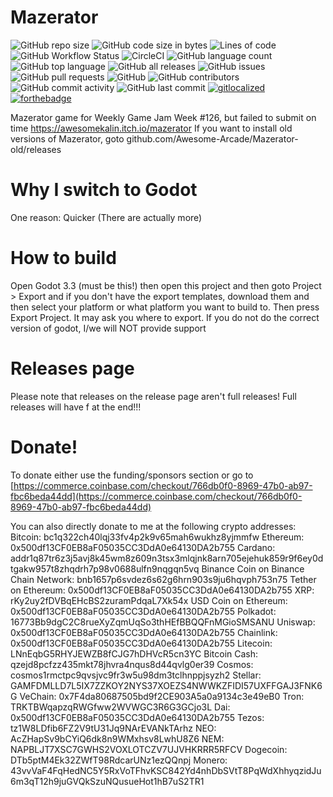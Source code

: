 # Mazerator

![GitHub repo size](https://img.shields.io/github/repo-size/Awesome-Arcade/Mazerator)
![GitHub code size in bytes](https://img.shields.io/github/languages/code-size/Awesome-Arcade/Mazerator)
![Lines of code](https://img.shields.io/tokei/lines/github/MazeratorGame/Mazerator)
![GitHub Workflow Status](https://img.shields.io/github/workflow/status/Awesome-Arcade/Mazerator/dev)
![CircleCI](https://img.shields.io/circleci/build/github/MazeratorGame/Mazerator)
![GitHub language count](https://img.shields.io/github/languages/count/Awesome-Arcade/Mazerator)
![GitHub top language](https://img.shields.io/github/languages/top/Awesome-Arcade/Mazerator)
![GitHub all releases](https://img.shields.io/github/downloads/Awesome-Arcade/Mazerator/total)
![GitHub issues](https://img.shields.io/github/issues/Awesome-Arcade/Mazerator)
![GitHub pull requests](https://img.shields.io/github/issues-pr/Awesome-Arcade/Mazerator)
![GitHub](https://img.shields.io/github/license/Awesome-Arcade/Mazerator)
![GitHub contributors](https://img.shields.io/github/contributors/Awesome-Arcade/Mazerator)
![GitHub commit activity](https://img.shields.io/github/commit-activity/m/MazeratorGame/Mazerator)
![GitHub last commit](https://img.shields.io/github/last-commit/Awesome-Arcade/Mazerator)
[![gitlocalized ](https://gitlocalize.com/repo/5634/whole_project/badge.svg)](https://gitlocalize.com/repo/5634/whole_project?utm_source=badge)
[![forthebadge](https://forthebadge.com/images/badges/built-with-love.svg)](https://forthebadge.com)


Mazerator game for Weekly Game Jam Week #126, but failed to submit on time https://awesomekalin.itch.io/mazerator
If you want to install old versions of Mazerator, goto github.com/Awesome-Arcade/Mazerator-old/releases

# Why I switch to Godot
One reason: Quicker (There are actually more)

# How to build
Open Godot 3.3 (must be this!) then open this project and then goto Project > Export and if you don't have the export templates, download them and then select your platform or what platform you want to build to. Then press Export Project. It may ask you where to export. If you do not do the correct version of godot, I/we will NOT provide support

# Releases page
Please note that releases on the release page aren't full releases! Full releases will have f at the end!!!

# Donate!
To donate either use the funding/sponsors section or go to [https://commerce.coinbase.com/checkout/766db0f0-8969-47b0-ab97-fbc6beda44dd](https://commerce.coinbase.com/checkout/766db0f0-8969-47b0-ab97-fbc6beda44dd)

You can also directly donate to me at the following crypto addresses:
Bitcoin: bc1q322ch40lqj33fv4p2k9v65mah6wukhz8yjmmfw
Ethereum: 0x500df13CF0EB8aF05035CC3DdA0e64130DA2b755
Cardano: addr1q87tr6z3j5avj8k45wm8z609n3tsx3mlqjnk8arn705ejehuk859r9f6ey0dtgakw957t8zhqdrh7p98v0688ulfn9nqgqn5vq
Binance Coin on Binance Chain Network: bnb1657p6svdez6s62g6hrn903s9ju6hqvph753n75
Tether on Ethereum: 0x500df13CF0EB8aF05035CC3DdA0e64130DA2b755
XRP: rKy2uy2fDVBqEHcBS2zuramPdqaL7Xk54x
USD Coin on Ethereum: 0x500df13CF0EB8aF05035CC3DdA0e64130DA2b755
Polkadot: 16773Bb9dgC2C8rueXyZqmUqSo3thHEfBBQQFnMGioSMSANU
Uniswap: 0x500df13CF0EB8aF05035CC3DdA0e64130DA2b755
Chainlink: 0x500df13CF0EB8aF05035CC3DdA0e64130DA2b755
Litecoin: LNnEqbG5RHYJEWZB8fCJG7hDHVcR5cn3YC
Bitcoin Cash: qzejd8pcfzz435mkt78jhvra4nqus8d44qvlg0er39
Cosmos: cosmos1rmctpc9qvsjvc9fr3w5u98dm3tclhnppjsyzh2
Stellar: GAMFDMLLD7L5IX7ZZKOY2NYS37XOEZS4NWWKZFIDI57UXFFGAJ3FNK6G
VeChain: 0x7F4da80687505bd9f2CE903A5a0a9134c3e49eB0
Tron: TRKTBWqapzqRWGfww2WVWGC3R6G3GCjo3L
Dai: 0x500df13CF0EB8aF05035CC3DdA0e64130DA2b755
Tezos: tz1W8LDfib6FZ2V9tU31Jq9NArEVANkTArhz
NEO: AcZHapSv9bCYiQ6dk8n9WMxhsv8LwhU8Z6
NEM: NAPBLJT7XSC7GWHS2VOXLOTCZV7UJVHKRRR5RFCV
Dogecoin: DTb5ptM4Ek32ZWfT98RdcarUNz1ezQQnpj
Monero: 43vvVaF4FqHedNC5Y5RxVoTFhvKSC842Yd4nhDbSVtT8PqWdXhhyqzidJu6m3qT12h9juGVQkSzuNQusueHot1hB7uS2TR1
